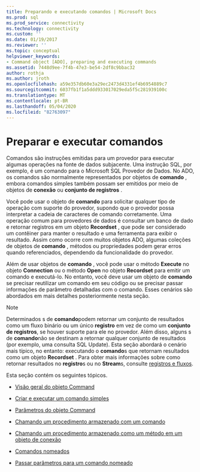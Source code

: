 ```yaml
---
title: Preparando e executando comandos | Microsoft Docs
ms.prod: sql
ms.prod_service: connectivity
ms.technology: connectivity
ms.custom: ''
ms.date: 01/19/2017
ms.reviewer: ''
ms.topic: conceptual
helpviewer_keywords:
- Command object [ADO], preparing and executing commands
ms.assetid: 7448d9ee-7f4b-47e3-be54-2df8c9bbac32
author: rothja
ms.author: jroth
ms.openlocfilehash: a59e357db60e3a29ec2473d4331ef4b6954889c7
ms.sourcegitcommit: 6037fb1f1a5ddd933017029eda5f5c281939100c
ms.translationtype: MT
ms.contentlocale: pt-BR
ms.lasthandoff: 05/04/2020
ms.locfileid: "82763097"
---
```

# <a name="preparing-and-executing-commands"></a>Preparar e executar comandos
Comandos são instruções emitidas para um provedor para executar algumas operações na fonte de dados subjacente. Uma instrução SQL, por exemplo, é um comando para o Microsoft SQL Provedor de Dados. No ADO, os comandos são normalmente representados por objetos de **comando** , embora comandos simples também possam ser emitidos por meio de objetos de **conexão** ou **conjunto de registros** .  
  
 Você pode usar o objeto de **comando** para solicitar qualquer tipo de operação com suporte do provedor, supondo que o provedor possa interpretar a cadeia de caracteres de comando corretamente. Uma operação comum para provedores de dados é consultar um banco de dado e retornar registros em um objeto **Recordset** , que pode ser considerado um contêiner para manter o resultado e uma ferramenta para exibir o resultado. Assim como ocorre com muitos objetos ADO, algumas coleções de objetos de **comando** , métodos ou propriedades podem gerar erros quando referenciados, dependendo da funcionalidade do provedor.  
  
 Além de usar objetos de **comando** , você pode usar o método **Execute** no objeto **Connection** ou o método **Open** no objeto **Recordset** para emitir um comando e executá-lo. No entanto, você deve usar um objeto de **comando** se precisar reutilizar um comando em seu código ou se precisar passar informações de parâmetro detalhadas com o comando. Esses cenários são abordados em mais detalhes posteriormente nesta seção.  
  
> [!NOTE]
>  Determinados s de **comando**podem retornar um conjunto de resultados como um fluxo binário ou um único **registro** em vez de como um **conjunto de registros**, se houver suporte para ele no provedor. Além disso, alguns s de **comando**não se destinam a retornar qualquer conjunto de resultados (por exemplo, uma consulta SQL Update). Esta seção abordará o cenário mais típico, no entanto: executando o **comando**s que retornam resultados como um objeto **Recordset** . Para obter mais informações sobre como retornar resultados no **registro**s ou no **Stream**s, consulte [registros e fluxos](../../../ado/guide/data/records-and-streams.md).  
  
 Esta seção contém os seguintes tópicos.  
  
-   [Visão geral do objeto Command](../../../ado/guide/data/command-object-overview.md)  
  
-   [Criar e executar um comando simples](../../../ado/guide/data/creating-and-executing-a-simple-command.md)  
  
-   [Parâmetros do objeto Command](../../../ado/guide/data/command-object-parameters.md)  
  
-   [Chamando um procedimento armazenado com um comando](../../../ado/guide/data/calling-a-stored-procedure-with-a-command.md)  
  
-   [Chamando um procedimento armazenado como um método em um objeto de conexão](../../../ado/guide/data/calling-a-stored-procedure-as-a-method-on-a-connection-object.md)  
  
-   [Comandos nomeados](../../../ado/guide/data/named-commands.md)  
  
-   [Passar parâmetros para um comando nomeado](../../../ado/guide/data/passing-parameters-to-a-named-command.md)
